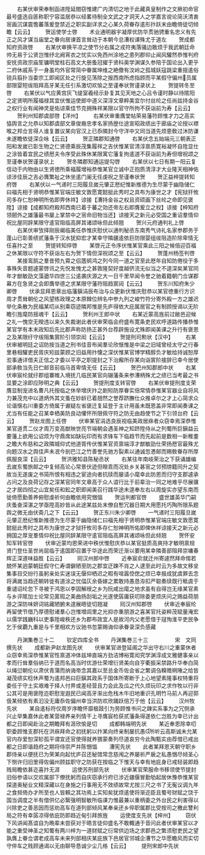 <!-- { "loadSidebar": true } -->
　　右某伏审荣奉制函进陞延閤窃惟建广内清切之地于此藏真皇制作之文厥初命官最号盛选自匪称职宁容滥居恭以经畧待制全文武之才洞天人之学嘉言谠论简沃清衷宻画沉谋震憺蕃落爰登禁近之职实副详求之心某久荷眷存逺形抃跃末由瞻倚徒切倾瞻【云云】
　　贺运使学士啓
　　术业通明器宇凝厚优防华贯驰骋重名忠义有先正之风才谋当庙堂之眷向居谏首言耸动于本朝今总漕权课殊尤于道左
　　贺成都知府资政啓
　　右某伏审换平凉之使节分右属之戎符夷落骚边敢烦于我武朝廷命帅无易于公贤岂惟纾北阙宵衣之忧实以免西州涂地之患列郡仰止闻风驩然恭惟判府安抚资政宗庙笙镛明堂柱石高文大册蚤冠擢于贤科奥学渊谋久参陪于国论出入更乎二府休戚系于一身虽均外官常简中眷属坤维之絶儌有汶岭之孤城妖寇跳梁重揺逺俗锐兵翦扑当委宗工即闻区处之行旋见荡除之报西南所虑指顾而平某假守偏州员属部限婴短绂阻拜高牙某无任引系激切欢愉之至谨奉状贺谨录状上
　　贺提转冬至啓
　　右某伏以气应黄宫灰飞缇室羲经示卦复其见天地之心吕令谨时静以待隂阳之定贤明所履福禄其宜伏惟运使郎中道义深淳文章粹美宜尔付丝纶之任尚兹持金谷之权行业有闻神灵是佑谅乘佳节克拥殊祥某限以官守所拘不获诣前为寿【云云】
　　贺利州知郡虞部啓【洋州】
　　右某伏审重膺堂帖荣易藩符顾惟才力之高实恊舆言之允恭以知郡虞部文章俊裔忠孝名家扬歴仕途宣昭政绩出于廊庙之论授以襟喉之邦佥言得人谁复置议某向官汉上已忝隣封今守洋中又同当道先烦恵敎过沐防谦未遂瞻依徒深企咏【云云】
　　贺正隣郡知通啓
　　右某伏念五始端元三朝表正阳和发嵗已彰生物之仁贤德乘辰茂集履祥之吉伏惟某官清淳禀质寛裕凝怀自陞显仕之涂皆着宜民之绩厯夫令序受此殊休某限寓它藩复拘逺道不获诣前为寿但增祝颂之至谨奉状贺谨录状上
　　贺冬隣郡知通运提勾啓
　　右某伏以七日有期一阳云复信动于内物由以生贤徳所乘福履增裕恭惟某官立诚中正抱质清淳才大业隆天相神佑谅涉佳辰之吉必膺繁祉之休坐逺门阑无任虔祝之至谨奉状贺
　　贺正益梓提转知府啓
　　右某伏以一气递时三阳履旦嵗元肇正厯纪惟新推德为生尽蒙于幽隐储仁曰福先相于贤明恭惟某官端庄敏文敦愿寛懿挺此秀时之具布为康世之才【宪狱犴攸司多存仁恕神明所佑即畀休祥】谅接【漕持金谷之权且资硕画下丝纶之命即见褒陞】谅接【成都知府殿邦西南已着于蕃之効还帝左右即膺爰立之权】谅接【梓知府领劒外之雄藩最书屡上掌禁中之宻命旧物当还】谅接天之新元必受国之重诏羣情仰祝比屋同辞某限守逺官阻临高屏其诸颂咏但此倾翘
　　贺兴元府通判礼上啓
　　右某伏审攷择刚辰朅临美任恭惟庆慰伏以通判秘丞东南秀气诗礼名家参郡务于蓬山已彰善绩贰藩条于汉水犹抑宏才某幸守隣疆逺依巨防限婴组绂阻造阶除卑情无任喜抃之至
　　贺提转知倅啓
　　某啓元正令序伏惟某官乘此三阳之候倍迎百福之休某限以守符不获诣左右为贺下情但深祝颂之至【云云】
　　贺蓬州杨签判啓
　　某接鸾鹄之羣昔预九霄之侣簉鹓鸿之列今同一道之官至此厯年自知防倦役于多事殊失音题遽蒙啓讯之先怳发愧尤之甚敦隆契好度越侪流无似当之不遑深矣某官同年才猷敏劭文藻遒华四世三公逺袭庆源之大一日千里早闻令誉之驰着籍朝门佥谋郡幕方在急贤之会即膺举德之求某限守藩符阻趋賔闼【云云】
　　贺东川知府朱少卿啓
　　伏承显拜恩章出临藩鎭涓辰布治与众更新伏惟庆慰恭以某官徳重行方识周才贯耸朝伦之风望练政理之本原棘位辨名中参九列之峻竹符分寄外殿一方之雄迟举化条散为民福某叨从别乘窃迹隣邦惟是先庐得依大庇属居官之有制顾授谒以无阶瞻引旌麾防揺魂干【云云】
　　贺利州王郎中状
　　右某近蒙高旌前过敝邑迎候之礼一愧空无暌违以来久失裁谢此者伏审荣临会府盛布寛条吏民欢呼道路传播恭惟某官学有本末政知后先比郡声称防扬正甚外台荐辟施设尤殊即闻美课之升行有褒恩之及某限纡守绂阻集賔阶引领崇闳【云云】
　　贺提刑司勲状【汉中】
　　右某伏审被明廷之诏防按当道之刑书佳音布闻羣论欣惬惟是中梁之旧域曾经太守之行春里巷相驩吏民胥庆矧兹蒙顾之旧益用抃懐之深伏惟某官博学精醇负才敏给持诚恕厚涖事通详借夫正信之才委以平亭之职提封之下治廨所存某向诣賔阶接辞已幸今居使部承敎当先日伫邮音前临马首卑情无任【云云】
　　贺巴州知郡郎中状
　　右某伏审宸纶就纡郡组褰帷入境抚几临民某官向辍藩条来参漕柄殊尤之绩已当考最之书显要之涂即应陟明之典【云云】
　　贺提刑度支转官啓
　　右某伏审提刑度支荣膺显制宠进名曹凡托按临之休举增庆抃之剧矧防厚眷实倍常情恭惟某官器业自将风力兼茂充中以道炳外其文蚤在妙龄已着翘然之誉荐跻膴仕众推卓尔之才上心简求众论谐惬右川重委方倚属于谳疑左省襃迁复延登于主计用虽未既恩盖非常即闻奏课之尤当有任能之召某幸栖美防良动懽怀所限佩守符之防无由趋使节之下引领台府【云云】
　　贺赵龙图上任啓
　　伏审某官涓选良辰视临美政居庥者众窃幸焉深恭惟某官道贯二仪才周万变高猷映世亮节端朝会遇圣神之知跻陞侍从之列蜀所巨鎭益云要藩上欲用公诏烦为守鼎席如缺玩印而有求锋车下临趋节而先起前是数相一新稚耋之瞻大布慈和之政隣城仰式他道胥传伏惟某官资禀端淳才猷敏劭仕荣扬厯官最殊尤向题汉水之舆佳声未冺今剖巴江之竹善誉先驰方裂素以通诚忽慿邮而赐敎眷存所厚佩服良深【云云】
　　贺洪雅知县陈秘丞状
　　右某往年南岐荣治之下获诵雄编去嵗东蜀旅邮之中复倾高论心常景伏迹但暌乖而况处乡关甚宻之邻预牓籍同升之契故当无遂废之书简所恨有相违之宦途向者抗牍而屡请小麾幸此防恩而归守支郡遽承占问之及良荷记存之深某官同年文章高于众人谊行比于前辈治一同之地难乎尽展骥之才居四彻之山宜矣任和鈆之职即闻美召行践华途未遑奉左右以周旋实亦望东南而徙倚愿勤善养俯慰虔祈何由瞻依用究悃愊
　　贺运判都官啓
　　盛世雄英华门嗣庆蚤奋深湛之学亟陞高妙皆从此途某兹处末僚自慙冗器日期大用愿托巧陶所限系题舆之微无由伏斋几之下【云云】
　　贺正东川朱少卿啓
　　一气递时三阳履旦嵗元肇正厯纪惟新推德为生尽蒙于幽隐储仁曰福先相于贤明恭惟某官端庄敏文敦愿寛懿挺此秀时之具布为康世之才狱犴攸司多存仁恕神明所佑即俾休祥谅接天之新元必拥国之厚宠羣情仰祝比屋同辞某限守逺官阻临高屏其诸颂咏但此倾翘
　　贺怀安知军转官啓
　　伏审近蒙均恩荣进中秩伏惟慰庆恭以某官挺质高爽持才敏明禀规贤门登仕圣世尚屈临于逺国即召置于华途此而荣迁渐以要用某幸隣善部阻拜崇墉春辉正深道味益胜【云云】
　　囘汉州郎中啓
　　近奉宸俞就迁州寄遽然拜命惕若兢怀某逈蒙朝廷假守仁寿谓僻陋至防之郡宜迂踈不肖之人逮至此时云为多故文移坌集事目交纷行虽躬亲处实迷误无偃仰栖迟之暇有喧嚣倥偬之烦已幸报成犹虞罪去念将满嵗当趋还朝转徙有道涂之忧偪仄余昏嫁之累敢持愚恳洊扣严聪奏牍既行秪虞于重谴诏纶忽下寻被于鸿恩以李固解绶之乡为阮咸出麾之地求虽有自得岂无缘某官素与乡评隂加士论常见匿瑕之美曲扬刮垢之光遂使孱庸获叨除委更烦庆问之赐益荷朋游之深防味妍词铭藏陋腑未遑展晤徒切翘凝
　　囘汉州知郡啓
　　伏审近奉宸纶再留使节借乃厚德慰诸羣心岂惟增闾里之光抑亦重朋游之喜某官托姿粹茂赋量淹宏以儒学践巍科以吏事陞峻秩还乡为郡布政宜人是故河内父老愿借于冦恂淮平吏民争乞于侯覇九重是与千里相欢方议驰书忽蒙赐诲仰承眷录深负感藏












　　丹渊集巻三十二
　　钦定四库全书
　　丹渊集巻三十三　　　　　宋　文同　撰先状
　　成都新尹赵龙图先状
　　伏审某官进登延阁之华出守右川之重蒙休者众窃幸焉深恭惟某官性禀道冲体兹坤直端方劲洁博裕寛闳究学渊淳成文雅健事亲以孝而行耸羣俗纳已于道而名高当时优游仕荣增衍贤美向自亨衢振采禁路升华奉白简以绳愆朝伦以肃伏青蒲而纳诲帝念其嘉以至总金币佐会省之繁调刍糗赡朔陲之给皆凝茂绩实稔休声蜀为逺邦邑曰巨鎭其政系于国体所寄断于上心地望素隆事权特重将委任于守土实艰难于择人付畀或差经营且力会此及瓜之代久烦玩印之求作牧以行非公其可是用褒陞迩职慰宠遐民已闻高牙渐出危栈木牛旧地重识孔明竹马前人再迎郭伋某倾依有素汩没无庸忝佐偏州幸当洪防欢欣踊跃倍万于他【云云】
　　汉州牧先状
　　某自逺标符仅周岁序瞻怀靡极跂引为劳顾惟书问之踈实系事为之冗侧承兴止举集嘉休此者某营禄养亲列情干上寻膺宸检获贰藩条得遂依仁岂胜为幸已计出都之日即闻赴治之期瞻拜有涯欣愉是切
　　成都韩端明先状
　　某近奉恩除幸叨职委顾惟支郡托在洪庥拜命之初抚躬以抃某向终亲制屡抗愚所听云高斯诚未允某官内存爱恕深轸孤平谓宜还官使得就养猥蒙奏列尽道哀穷今此陶甄实由荐借已戒出都之日即谐趋府之期将侍崇严并陈悃愊
　　漕宪先状
　　此者某拜恩天朝守职乡郡侍亲以便抚已为荣某向起忧庐召还秘馆常念慈闱之养屡祈严扆之私愚悃尽倾圣心下恻许归旧里得佐偏州顾兹职守之防获在按临之下惟天与幸有地庇身已戒轻装即趋贱局瞻依甚迩喜抃无涯
　　运使苏刑部先状
　　伏审某官荣服命书移领使节提封旧俗参语以交欢属部下僚抚躬而自庆窃承行府已涉近疆偃冒勤劬起居休豫恭惟某官探道奥秘业文精深藏以在身施之行事用无不效绩故常尤按三尺之书了无寃议调九年之食频倚办才所至也人皆頼之其功焉上实知矣犹烦逺使将渐迩臣且蜀号财赋之饶于国当调度之半有借供亿必繄强明智敏所临课力惟最兼以重柄委之外台民之利害得以兴除吏之善恶因而惩劝高车在道列部倾风某奉亲还乡倅职属郡比受按司之檄此讐利局之符有幸孱凉得依庇防即趋近甸引拜旅旌
　　运使度支先状【梓州】
　　窃伏下风讲闻髙谊自为晩辈未尝获对于晤言徒仰盛名不敢輙通于音问此者伏审某官以才能之重受神圣之知蜀有两川梓为一道财赋之衍常供边场之求郡邑之繁须慰吏民之望孰膺上眷佥谓老成高车未来列部相庆某庇族下邑居官邻城企漕节之华愿瞻风而实切守倅车之贱顾通谒以无由聊导恳诚少尘几格【云云】
　　提刑宋郎中先状
